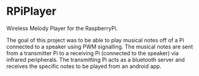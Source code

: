 # RPiPlayer
Wireless Melody Player for the RaspberryPi.

The goal of this project was to be able to play musical notes off of a Pi connected to a speaker using PWM signalling. The musical notes are sent from a transmitter Pi to a receiving Pi (connected to the speaker) via infrared peripherals. The transmitting Pi acts as a bluetooth server and receives the specific notes to be played from an android app.
